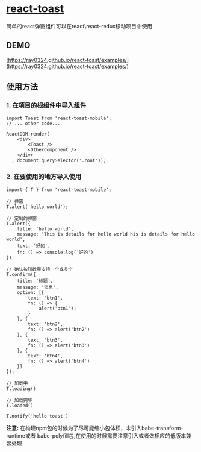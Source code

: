 # [react-toast](https://github.com/ray0324/react-toast)

 简单的react弹窗组件可以在react\react-redux移动项目中使用

## DEMO

[https://ray0324.github.io/react-toast/examples/](https://ray0324.github.io/react-toast/examples/)

## 使用方法

### 1. 在项目的根组件中导入组件

```
import Toast from 'react-toast-mobile';
// ... other code...

ReactDOM.render(
    <div>
        <Toast />
        <OtherComponent />
    </div>
  , document.querySelector('.root'));

```

### 2. 在要使用的地方导入使用

```
import { T } from 'react-toast-mobile';

// 弹窗
T.alert('hello world');

// 定制的弹窗
T.alert({
    title: 'hello world',
    message: 'This is details for hello world his is details for hello world',
    text: '好的',
    fn: () => console.log('好的')
});

// 确认按钮数量支持一个或多个
T.confirm({
    title: '标题',
    message: '消息',
    option: [{
        text: 'btn1',
        fn: () => {
            alert('btn1');
        }
    }, {
        text: 'btn2',
        fn: () => alert('btn2')
    }, {
        text: 'btn3',
        fn: () => alert('btn3')
    }, {
        text: 'btn4',
        fn: () => alert('btn4')
    }]
});

// 加载中
T.loading()

// 加载完毕
T.loaded()

T.notify('hello toast')

```

**注意:** 在构建npm包的时候为了尽可能缩小包体积，未引入babe-transform-runtime或者
babe-polyfill包,在使用的时候需要注意引入或者做相应的低版本兼容处理
